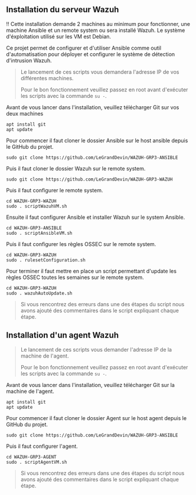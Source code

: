## Installation du serveur Wazuh

‼️ Cette installation demande 2 machines au minimum pour fonctionner, une machine Ansible et un remote system ou sera installé Wazuh.
Le système d'éxploitation utilisé sur les VM est Debian.

Ce projet permet de configurer et d'utiliser Ansible comme outil d'automatisation pour déployer et configurer le système de détection d'intrusion Wazuh.

> Le lancement de ces scripts vous demandera l'adresse IP de vos différentes machines.
>
> Pour le bon fonctionnement veuillez passez en root avant d'exécuter les scripts avec la commande ``` su - ```.

Avant de vous lancer dans l'installation, veuillez télécharger Git sur vos deux machines
```
apt install git
apt update
```

Pour commencer il faut cloner le dossier Ansible sur le host ansible depuis le GitHub du projet.
```
sudo git clone https://github.com/LeGrandDevin/WAZUH-GRP3-ANSIBLE
```
Puis il faut cloner le dossier Wazuh sur le remote system.
```
sudo git clone https://github.com/LeGrandDevin/WAZUH-GRP3-WAZUH
```

Puis il faut configurer le remote system.

```
cd WAZUH-GRP3-WAZUH
sudo . scriptWazuhVM.sh
```

Ensuite il faut configurer Ansible et installer Wazuh sur le system Ansible.

```
cd WAZUH-GRP3-ANSIBLE
sudo . scriptAnsibleVM.sh
```

Puis il faut configurer les règles OSSEC sur le remote system.

```
cd WAZUH-GRP3-WAZUH
sudo . rulesetConfiguration.sh
```

Pour terminer il faut mettre en place un script permettant d'update les règles OSSEC toutes les semaines sur le remote system.

```
cd WAZUH-GRP3-WAZUH
sudo . wazuhAutoUpdate.sh
```

> Si vous rencontrez des erreurs dans une des étapes du script nous avons ajouté des commentaires dans le script expliquant chaque étape.

## Installation d'un agent Wazuh

> Le lancement de ces scripts vous demander l'adresse IP de la machine de l'agent.
> 
> Pour le bon fonctionnement veuillez passez en root avant d'exécuter les scripts avec la commande ``` su - ```.

Avant de vous lancer dans l'installation, veuillez télécharger Git sur la machine de l'agent.

```
apt install git
apt update
```

Pour commencer il faut cloner le dossier Agent sur le host agent depuis le GitHub du projet.

```
sudo git clone https://github.com/LeGrandDevin/WAZUH-GRP3-ANSIBLE
```

Puis il faut configurer l'agent.

```
cd WAZUH-GRP3-AGENT
sudo . scriptAgentVM.sh
```

> Si vous rencontrez des erreurs dans une des étapes du script nous avons ajouté des commentaires dans le script expliquant chaque étape.
